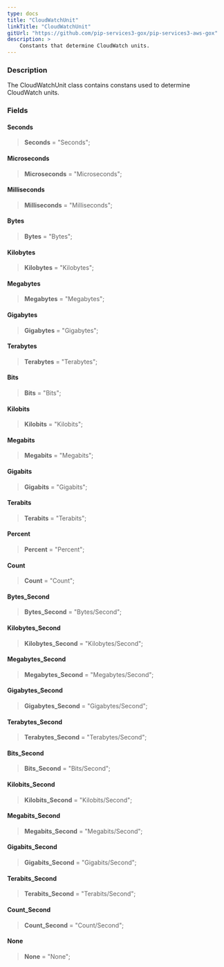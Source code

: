 ```yaml
---
type: docs
title: "CloudWatchUnit"
linkTitle: "CloudWatchUnit"
gitUrl: "https://github.com/pip-services3-gox/pip-services3-aws-gox"
description: >
    Constants that determine CloudWatch units.
---
```


### Description

The CloudWatchUnit class contains constans used to determine CloudWatch units.


### Fields

<span class="hide-title-link">

#### Seconds
> **Seconds** = "Seconds";
#### Microseconds
> **Microseconds** = "Microseconds";
#### Milliseconds
> **Milliseconds** = "Milliseconds";
#### Bytes
> **Bytes** = "Bytes";
#### Kilobytes
> **Kilobytes** = "Kilobytes";
#### Megabytes
> **Megabytes** = "Megabytes";
#### Gigabytes
> **Gigabytes** = "Gigabytes";
#### Terabytes
> **Terabytes** = "Terabytes";
#### Bits
> **Bits** = "Bits";
#### Kilobits
> **Kilobits** = "Kilobits";
#### Megabits
> **Megabits** = "Megabits";
#### Gigabits
> **Gigabits** = "Gigabits";
#### Terabits
> **Terabits** = "Terabits";
#### Percent
> **Percent** = "Percent";
#### Count
> **Count** = "Count";
#### Bytes_Second
> **Bytes_Second** = "Bytes/Second";
#### Kilobytes_Second
> **Kilobytes_Second** = "Kilobytes/Second";
#### Megabytes_Second
> **Megabytes_Second** = "Megabytes/Second";
#### Gigabytes_Second
> **Gigabytes_Second** = "Gigabytes/Second";
#### Terabytes_Second
> **Terabytes_Second** = "Terabytes/Second";
#### Bits_Second
> **Bits_Second** = "Bits/Second";
#### Kilobits_Second
> **Kilobits_Second** = "Kilobits/Second";
#### Megabits_Second
> **Megabits_Second** = "Megabits/Second";
#### Gigabits_Second
> **Gigabits_Second** = "Gigabits/Second";
#### Terabits_Second
> **Terabits_Second** = "Terabits/Second";
#### Count_Second
> **Count_Second** = "Count/Second";
#### None
> **None** = "None";

</span>

